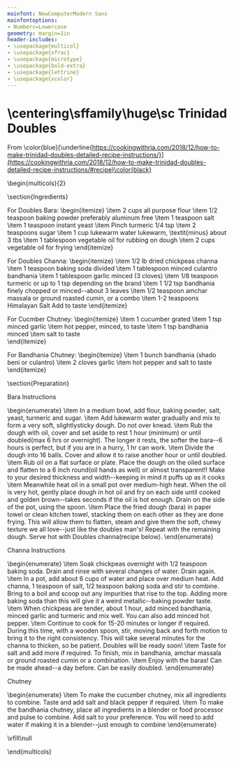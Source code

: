 ```yaml
---
mainfont: NewComputerModern Sans
mainfontoptions:
- Numbers=Lowercase
geometry: margin=1in
header-includes:
- \usepackage{multicol}
- \usepackage{xfrac}
- \usepackage{microtype}
- \usepackage{bold-extra}
- \usepackage{lettrine}
- \usepackage{xcolor}
---
```


# \centering\sffamily\huge\sc Trinidad Doubles

From \color{blue}[\underline{https://cookingwithria.com/2018/12/how-to-make-trinidad-doubles-detailed-recipe-instructions/}](https://cookingwithria.com/2018/12/how-to-make-trinidad-doubles-detailed-recipe-instructions/#recipe)\color{black}

\begin{multicols}{2}

\section{Ingredients}

For Doubles Bara:
\begin{itemize}
  \item 2 cups all purpose flour
  \item 1/2 teaspoon baking powder preferably aluminum free
  \item 1 teaspoon salt
  \item 1 teaspoon instant yeast
  \item Pinch turmeric 1/4 tsp
  \item 2 teaspoons sugar
  \item 1 cup lukewarm water lukewarm, \textit{minus} about 3 tbs
  \item 1 tablespoon vegetable oil for rubbing on dough
  \item 2 cups vegetable oil for frying
\end{itemize}

For Doubles Channa: 
\begin{itemize}
 \item 1/2 lb dried chickpeas channa
 \item 1 teaspoon baking soda divided
 \item 1 tablespoon minced culantro bandhania
 \item 1 tablespoon garlic minced (3 cloves)
 \item 1/8 teaspoon turmeric or up to 1 tsp depending on the brand
 \item 1 1/2 tsp bandhania finely chopped or minced--about 3 leaves
 \item 1/2 teaspoon amchar massala or ground roasted cumin, or a combo
 \item 1-2 teaspoons Himalayan Salt Add to taste
\end{itemize}

For Cucmber Chutney:
\begin{itemize}
  \item 1 cucumber grated
  \item 1 tsp minced garlic
  \item hot pepper, minced, to taste
  \item 1 tsp bandhania minced
  \item salt to taste  
\end{itemize}

For Bandhania Chutney:
\begin{itemize}
   \item 1 bunch bandhania (shado beni or culantro)
   \item 2 cloves garlic
   \item hot pepper and salt to taste
\end{itemize}

\section{Preparation}

Bara Instructions

\begin{enumerate}
\item   In a medium bowl, add flour, baking powder, salt, yeast, turmeric and sugar.
\item   Add lukewarm water gradually and mix to form a very soft, slightlysticky dough. Do not over knead.
\item   Rub the dough with oil, cover and set aside to rest 1 hour (minimum) or until doubled(max 6 hrs or overnight). The longer it rests, the softer the bara--6 hours is perfect, but if you are in a hurry, 1 hr can work.
\item   Divide the dough into 16 balls. Cover and allow it to raise another hour or until doubled.
\item   Rub oil on a flat surface or plate. Place the dough on the oiled surface and flatten to a 6 inch round(oil hands as well) or almost transparent!! Make to your desired thickness and width--keeping in mind it puffs up as it cooks
\item   Meanwhile heat oil in a small pot over medium-high heat. When the oil is very hot, gently place dough in hot oil and fry on each side until cooked and golden brown--takes seconds if the oil is hot enough. Drain on the side of the pot, using the spoon.
\item   Place the fried dough (bara) in paper towel or clean kitchen towel, stacking them on each other as they are done frying. This will allow them to flatten, steam and give them the soft, chewy texture we all love--just like the doubles man's! Repeat with the remaining dough. Serve hot with Doubles channa(recipe below).
\end{enumerate}

Channa Instructions

\begin{enumerate}
\item   Soak chickpeas overnight with 1/2 teaspoon baking soda. Drain and rinse with several changes of water. Drain again.
\item   In a pot, add about 6 cups of water and place over medium heat. Add channa, 1 teaspoon of salt, 1/2 teaspoon baking soda and stir to combine. Bring to a boil and scoop out any impurities that rise to the top. Adding more baking soda than this will give it a weird metallic--baking powder taste.
\item   When chickpeas are tender, about 1 hour, add minced bandhania, minced garlic and turmeric and mix well. You can also add minced hot pepper.
\item   Continue to cook for 15-20 minutes or longer if required. During this time, with a wooden spoon, stir, moving back and forth motion to bring it to the right consistency. This will take several minutes for the channa to thicken, so be patient. Doubles will be ready soon!
\item   Taste for salt and add more if required. To finish, mix in bandhania, amchar massala or ground roasted cumin or a combination.
\item   Enjoy with the baras! Can be made ahead--a day before. Can be easily doubled.
\end{enumerate}

Chutney

\begin{enumerate}
  \item To make the cucumber chutney, mix all ingredients to combine. Taste and add salt and black pepper if required.
  \item To make the bandhania chutney, place all ingredients in a blender or food processor and pulse to combine. Add salt to your preference. You will need to add water if making it in a blender--just enough to combine
\end{enumerate}

\vfill\null

\end{multicols}
